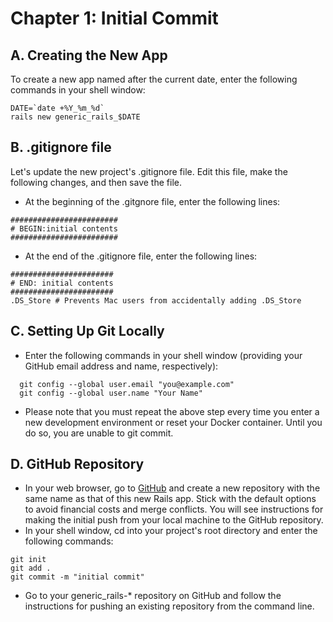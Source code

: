 # Chapter 1: Initial Commit

## A. Creating the New App

To create a new app named after the current date, enter the following commands in your shell window:
```
DATE=`date +%Y_%m_%d`
rails new generic_rails_$DATE
```

## B. .gitignore file
Let's update the new project's .gitignore file.  Edit this file, make the following changes, and then save the file.
*  At the beginning of the .gitgnore file, enter the following lines:
```
########################
# BEGIN:initial contents
########################
```
*  At the end of the .gitignore file, enter the following lines:
```
#######################
# END: initial contents
#######################
.DS_Store # Prevents Mac users from accidentally adding .DS_Store
```
## C. Setting Up Git Locally

*  Enter the following commands in your shell window (providing your GitHub email address and name, respectively):
```
  git config --global user.email "you@example.com"
  git config --global user.name "Your Name"
```
* Please note that you must repeat the above step every time you enter a new development environment or reset your Docker container.  Until you do so, you are unable to git commit.

## D. GitHub Repository
* In your web browser, go to [GitHub](https://github.com/) and create a new repository with the same name as that of this new 
Rails app.  Stick with the default options to avoid financial costs and merge conflicts.  You will see instructions for making the initial push from your local machine to the GitHub repository.
* In your shell window, cd into your project's root directory and enter the following commands:
```
git init
git add .
git commit -m "initial commit"
```
* Go to your generic_rails-* repository on GitHub and follow the instructions for pushing an existing repository from the command line.
